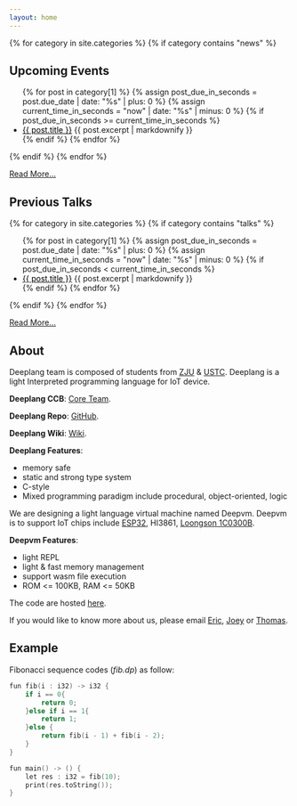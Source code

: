 ```yaml
---
layout: home
---
```


{% for category in site.categories %}
{% if category contains "news" %}

<h2>Upcoming Events</h2>
<ul>
    {% for post in category[1] %}
    {% assign post_due_in_seconds = post.due_date | date: "%s" | plus: 0 %}
    {% assign current_time_in_seconds = "now" | date: "%s" | minus: 0  %}
    {% if post_due_in_seconds >= current_time_in_seconds %}
    <li>
      <a href="{{ post.url }}" style="color:black">{{ post.title }}</a>
      {{ post.excerpt | markdownify }}
    </li>
    {% endif %}
    {% endfor %}
</ul>
{% endif %}
{% endfor %}

[Read More...](news)

<h2>Previous Talks</h2>

{% for category in site.categories %}
{% if category contains "talks" %} <!-- Take note here!! -->
<ul>
    {% for post in category[1] %}
    {% assign post_due_in_seconds = post.due_date | date: "%s" | plus: 0 %}
    {% assign current_time_in_seconds = "now" | date: "%s" | minus: 0  %}
    {% if post_due_in_seconds < current_time_in_seconds %}
    <li>
      <a href="{{ post.url }}" style="color:black">{{ post.title }}</a>
      {{ post.excerpt | markdownify }}
    </li>
    {% endif %}
    {% endfor %}
</ul>
{% endif %}
{% endfor %}

[Read More...](talks)

<h2>About</h2>

Deeplang team is composed of students from [ZJU](http://www.zju.edu.cn/) & [USTC](https://www.ustc.edu.cn/). Deeplang is a light Interpreted programming language for IoT device.

**Deeplang CCB**: [Core Team](https://github.com/deeplang-org/deeplang/wiki/Memnbers).

**Deeplang Repo**:  [GitHub](https://github.com/deeplang-org/deeplang).

**Deeplang Wiki**: [Wiki](https://github.com/deeplang-org/deeplang/wiki).

**Deeplang Features**:

- memory safe
- static and strong type system
- C-style
- Mixed programming paradigm include procedural, object-oriented, logic

We are designing a light language virtual machine named Deepvm. Deepvm is to support IoT chips include [ESP32](https://www.espressif.com/en/products/socs/esp32), HI3861, [Loongson 1C0300B](http://www.loongson.cn/product/cpu/1/Loongson1C.html).

**Deepvm Features**:

- light REPL
- light & fast memory management
- support wasm file execution
- ROM <= 100KB, RAM <= 50KB

The code are hosted [here](https://github.com/deeplang-org/deeplang).

If you would like to know more about us, please email [Eric](mailto:swubear@163.com), [Joey](mailto:joey.teng.dev@gmail.com) or [Thomas](mailto:wenzhang5800@gmail.com).

## Example

Fibonacci sequence codes (*fib.dp*) as follow:

```C
fun fib(i : i32) -> i32 {
    if i == 0{
        return 0;
    }else if i == 1{
        return 1;
    }else {
        return fib(i - 1) + fib(i - 2);
    }
}

fun main() -> () {
    let res : i32 = fib(10);
    print(res.toString());
}
```
